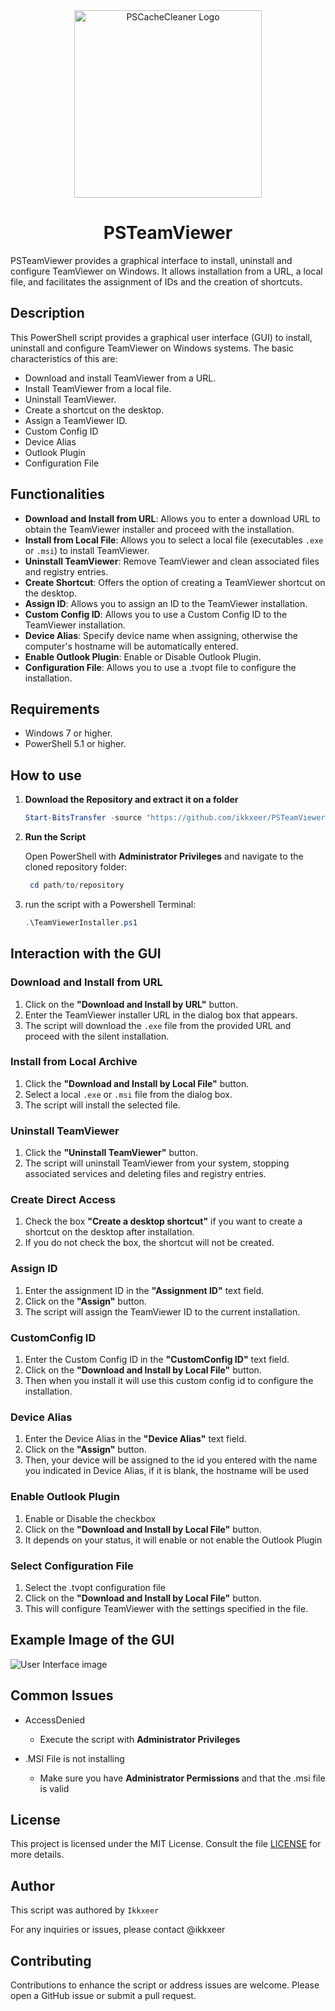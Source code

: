 <div align="center">
  <img src="https://github.com/user-attachments/assets/5bc6d6ad-bedf-4405-946d-42e4454354a3" alt="PSCacheCleaner Logo" height="300" width="300">
</div>
<h1 align="center">PSTeamViewer</h1>
PSTeamViewer provides a graphical interface to install, uninstall and configure TeamViewer on Windows. It allows installation from a URL, a local file, and facilitates the assignment of IDs and the creation of shortcuts.

## Description

This PowerShell script provides a graphical user interface (GUI) to install, uninstall and configure TeamViewer on Windows systems. The basic characteristics of this are:

- Download and install TeamViewer from a URL.
- Install TeamViewer from a local file.
- Uninstall TeamViewer.
- Create a shortcut on the desktop.
- Assign a TeamViewer ID.
- Custom Config ID
- Device Alias
- Outlook Plugin
- Configuration File

## Functionalities

- **Download and Install from URL**: Allows you to enter a download URL to obtain the TeamViewer installer and proceed with the installation.
- **Install from Local File**: Allows you to select a local file (executables `.exe` or `.msi`) to install TeamViewer.
- **Uninstall TeamViewer**: Remove TeamViewer and clean associated files and registry entries.
- **Create Shortcut**: Offers the option of creating a TeamViewer shortcut on the desktop.
- **Assign ID**: Allows you to assign an ID to the TeamViewer installation.
- **Custom Config ID**: Allows you to use a Custom Config ID to the TeamViewer installation.
- **Device Alias**: Specify device name when assigning, otherwise the computer's hostname will be automatically entered.
- **Enable Outlook Plugin**: Enable or Disable Outlook Plugin.
- **Configuration File**: Allows you to use a .tvopt file to configure the installation.

## Requirements

- Windows 7 or higher.
- PowerShell 5.1 or higher.

## How to use

1. **Download the Repository and extract it on a folder**

   ```powershell
   Start-BitsTransfer -source "https://github.com/ikkxeer/PSTeamViewer/archive/refs/heads/main.zip" -Destination "PSTeamViewer.zip"
   ```

3. **Run the Script**

    Open PowerShell with **Administrator Privileges** and navigate to the cloned repository folder:

   ```powershell
    cd path/to/repository
   ```

3. run the script with a Powershell Terminal:

    ```powershell
    .\TeamViewerInstaller.ps1
    ```

## Interaction with the GUI

### Download and Install from URL
1. Click on the **"Download and Install by URL"** button.
2. Enter the TeamViewer installer URL in the dialog box that appears.
3. The script will download the `.exe` file from the provided URL and proceed with the silent installation.

### Install from Local Archive
1. Click the **"Download and Install by Local File"** button.
2. Select a local `.exe` or `.msi` file from the dialog box.
3. The script will install the selected file.

### Uninstall TeamViewer
1. Click the **"Uninstall TeamViewer"** button.
2. The script will uninstall TeamViewer from your system, stopping associated services and deleting files and registry entries.

### Create Direct Access
1. Check the box **"Create a desktop shortcut"** if you want to create a shortcut on the desktop after installation.
2. If you do not check the box, the shortcut will not be created.

### Assign ID
1. Enter the assignment ID in the **"Assignment ID"** text field.
2. Click on the **"Assign"** button.
3. The script will assign the TeamViewer ID to the current installation.

### CustomConfig ID
1. Enter the Custom Config ID in the **"CustomConfig ID"** text field.
2. Click on the **"Download and Install by Local File"** button.
3. Then when you install it will use this custom config id to configure the installation.

### Device Alias
1. Enter the Device Alias in the **"Device Alias"** text field.
2. Click on the **"Assign"** button.
3. Then, your device will be assigned to the id you entered with the name you indicated in Device Alias, if it is blank, the hostname will be used

### Enable Outlook Plugin
1. Enable or Disable the checkbox
2. Click on the **"Download and Install by Local File"** button.
3. It depends on your status, it will enable or not enable the Outlook Plugin

### Select Configuration File
1. Select the .tvopt configuration file
2. Click on the **"Download and Install by Local File"** button.
3. This will configure TeamViewer with the settings specified in the file. 

## Example Image of the GUI
![User Interface image](https://github.com/user-attachments/assets/a92ed2db-340f-4c17-aebf-e92a947f8221)

## Common Issues

- AccessDenied
  - Execute the script with **Administrator Privileges**

- .MSI File is not installing
  - Make sure you have **Administrator Permissions** and that the .msi file is valid

## License

This project is licensed under the MIT License. Consult the file [LICENSE](LICENSE) for more details.

## Author

This script was authored by ``Ikkxeer``

For any inquiries or issues, please contact @ikkxeer

## Contributing
Contributions to enhance the script or address issues are welcome. Please open a GitHub issue or submit a pull request.
